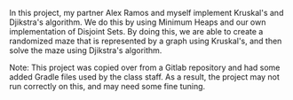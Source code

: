 In this project, my partner Alex Ramos and myself implement Kruskal's and Djikstra's algorithm. We do this by using Minimum Heaps and our own implementation of Disjoint Sets. By doing this, we are able to create a randomized maze that is represented by a graph using Kruskal's, and then solve the maze using Djikstra's algorithm. 

Note: This project was copied over from a Gitlab repository and had some added Gradle files used by the class staff. As a result, the project may not run correctly on this, and may need some fine tuning.
